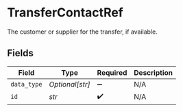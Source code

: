 # TransferContactRef

The customer or supplier for the transfer, if available.


## Fields

| Field              | Type               | Required           | Description        |
| ------------------ | ------------------ | ------------------ | ------------------ |
| `data_type`        | *Optional[str]*    | :heavy_minus_sign: | N/A                |
| `id`               | *str*              | :heavy_check_mark: | N/A                |